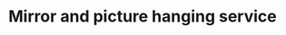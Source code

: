 ---
title: "Mirror and picture hanging service"
alt: "Hanging mirrors and pictures securely with precision"
description: "Hanging mirrors and pictures securely with precision"
category: "handyman"
subcategory: "mirror-picture-hanging"
image: "/tradespeople/handyman/mirror-picture-hanging.webp"
ogImage: "/tradespeople/handyman/mirror-picture-hanging.webp"
colour: "blue"
pathtxt: "Mirror and picture hanging"
published: true
---